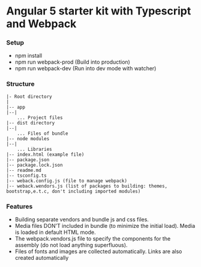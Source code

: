 # Angular 5 starter kit with Typescript and Webpack

### Setup

- npm install
- npm run webpack-prod (Build into production)
- npm run webpack-dev (Run into dev mode with watcher)

### Structure

    |- Root directory
    |
    |-- app
    |--|
        ... Project files
    |-- dist directory
    |--|
        ... Files of bundle
    |-- node modules
    |--|
        ... Libraries
    |-- index.html (example file)
    |-- package.json
    |-- package.lock.json
    |-- readme.md
    |-- tsconfig.ts
    |-- weback.config.js (file to manage webpack)
    |-- weback.wendors.js (list of packages to building: themes, bootstrap,e.t.c, don't including imported modules)


### Features

- Building separate vendors and bundle js and css files.
- Media files DON'T included in bundle (to minimize the initial load). Media is loaded in default HTML mode.
- The webpack.vendors.js file to specify the components for the assembly (do not load anything superfluous).
- Files of fonts and images are collected automatically. Links are also created automatically
